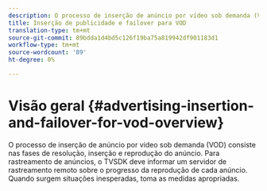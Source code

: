 ```yaml
---
description: O processo de inserção de anúncio por vídeo sob demanda (VOD) consiste nas fases de resolução, inserção e reprodução do anúncio. Para rastreamento de anúncios, o TVSDK deve informar um servidor de rastreamento remoto sobre o progresso da reprodução de cada anúncio. Quando surgem situações inesperadas, toma as medidas apropriadas.
title: Inserção de publicidade e failover para VOD
translation-type: tm+mt
source-git-commit: 89bdda1d4bd5c126f19ba75a819942df901183d1
workflow-type: tm+mt
source-wordcount: '89'
ht-degree: 0%

---
```



# Visão geral {#advertising-insertion-and-failover-for-vod-overview}

O processo de inserção de anúncio por vídeo sob demanda (VOD) consiste nas fases de resolução, inserção e reprodução do anúncio. Para rastreamento de anúncios, o TVSDK deve informar um servidor de rastreamento remoto sobre o progresso da reprodução de cada anúncio. Quando surgem situações inesperadas, toma as medidas apropriadas.